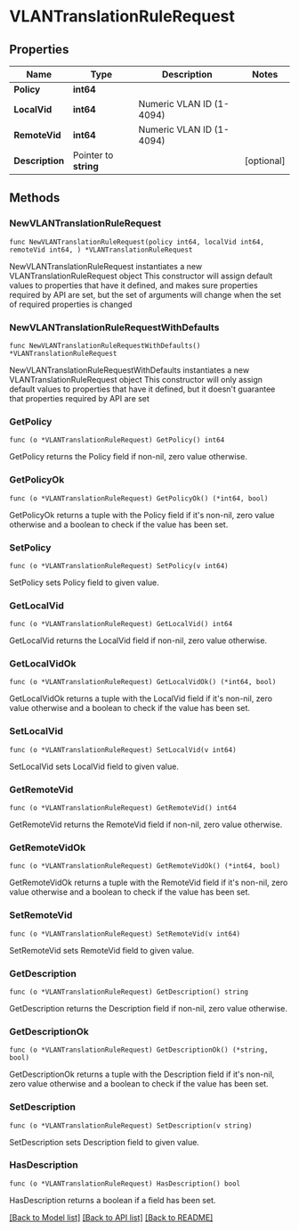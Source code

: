 # VLANTranslationRuleRequest

## Properties

Name | Type | Description | Notes
------------ | ------------- | ------------- | -------------
**Policy** | **int64** |  | 
**LocalVid** | **int64** | Numeric VLAN ID (1-4094) | 
**RemoteVid** | **int64** | Numeric VLAN ID (1-4094) | 
**Description** | Pointer to **string** |  | [optional] 

## Methods

### NewVLANTranslationRuleRequest

`func NewVLANTranslationRuleRequest(policy int64, localVid int64, remoteVid int64, ) *VLANTranslationRuleRequest`

NewVLANTranslationRuleRequest instantiates a new VLANTranslationRuleRequest object
This constructor will assign default values to properties that have it defined,
and makes sure properties required by API are set, but the set of arguments
will change when the set of required properties is changed

### NewVLANTranslationRuleRequestWithDefaults

`func NewVLANTranslationRuleRequestWithDefaults() *VLANTranslationRuleRequest`

NewVLANTranslationRuleRequestWithDefaults instantiates a new VLANTranslationRuleRequest object
This constructor will only assign default values to properties that have it defined,
but it doesn't guarantee that properties required by API are set

### GetPolicy

`func (o *VLANTranslationRuleRequest) GetPolicy() int64`

GetPolicy returns the Policy field if non-nil, zero value otherwise.

### GetPolicyOk

`func (o *VLANTranslationRuleRequest) GetPolicyOk() (*int64, bool)`

GetPolicyOk returns a tuple with the Policy field if it's non-nil, zero value otherwise
and a boolean to check if the value has been set.

### SetPolicy

`func (o *VLANTranslationRuleRequest) SetPolicy(v int64)`

SetPolicy sets Policy field to given value.


### GetLocalVid

`func (o *VLANTranslationRuleRequest) GetLocalVid() int64`

GetLocalVid returns the LocalVid field if non-nil, zero value otherwise.

### GetLocalVidOk

`func (o *VLANTranslationRuleRequest) GetLocalVidOk() (*int64, bool)`

GetLocalVidOk returns a tuple with the LocalVid field if it's non-nil, zero value otherwise
and a boolean to check if the value has been set.

### SetLocalVid

`func (o *VLANTranslationRuleRequest) SetLocalVid(v int64)`

SetLocalVid sets LocalVid field to given value.


### GetRemoteVid

`func (o *VLANTranslationRuleRequest) GetRemoteVid() int64`

GetRemoteVid returns the RemoteVid field if non-nil, zero value otherwise.

### GetRemoteVidOk

`func (o *VLANTranslationRuleRequest) GetRemoteVidOk() (*int64, bool)`

GetRemoteVidOk returns a tuple with the RemoteVid field if it's non-nil, zero value otherwise
and a boolean to check if the value has been set.

### SetRemoteVid

`func (o *VLANTranslationRuleRequest) SetRemoteVid(v int64)`

SetRemoteVid sets RemoteVid field to given value.


### GetDescription

`func (o *VLANTranslationRuleRequest) GetDescription() string`

GetDescription returns the Description field if non-nil, zero value otherwise.

### GetDescriptionOk

`func (o *VLANTranslationRuleRequest) GetDescriptionOk() (*string, bool)`

GetDescriptionOk returns a tuple with the Description field if it's non-nil, zero value otherwise
and a boolean to check if the value has been set.

### SetDescription

`func (o *VLANTranslationRuleRequest) SetDescription(v string)`

SetDescription sets Description field to given value.

### HasDescription

`func (o *VLANTranslationRuleRequest) HasDescription() bool`

HasDescription returns a boolean if a field has been set.


[[Back to Model list]](../README.md#documentation-for-models) [[Back to API list]](../README.md#documentation-for-api-endpoints) [[Back to README]](../README.md)


